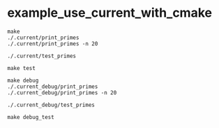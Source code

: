 # example_use_current_with_cmake

```
make
./.current/print_primes
./.current/print_primes -n 20

./.current/test_primes

make test

make debug
./.current_debug/print_primes
./.current_debug/print_primes -n 20

./.current_debug/test_primes

make debug_test
```

